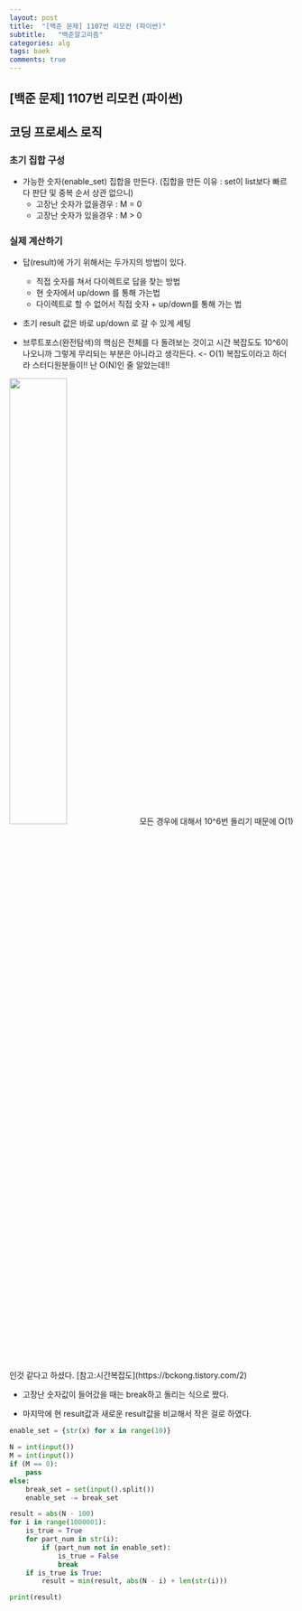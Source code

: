 ```yaml
---
layout: post
title:  "[백준 문제] 1107번 리모컨 (파이썬)"
subtitle:   "백준알고리즘"
categories: alg
tags: baek
comments: true
---
```


## [백준 문제] 1107번 리모컨 (파이썬)


## 코딩 프로세스 로직

### 초기 집합 구성
- 가능한 숫자(enable_set) 집합을 만든다. (집합을 만든 이유 : set이 list보다 빠르다 판단 및 중복 순서 상관 없으니)
    - 고장난 숫자가 없을경우 : M = 0
    - 고장난 숫자가 있을경우 : M > 0

### 실제 계산하기
- 답(result)에 가기 위해서는 두가지의 방법이 있다.
    - 직접 숫자를 쳐서 다이렉트로 답을 찾는 방법
    - 현 숫자에서 up/down 를 통해 가는법
    - 다이렉트로 할 수 없어서 직접 숫자 + up/down를 통해 가는 법

- 초기 result 값은 바로 up/down 로 갈 수 있게 세팅

- 브루트포스(완전탐색)의 핵심은 전체를 다 돌려보는 것이고 시간 복잡도도 10^6이 나오니까 그렇게 무리되는 부분은 아니라고 생각든다. <- O(1) 복잡도이라고 하더라 스터디원분들이!! 난 O(N)인 줄 알았는데!!  
<img src="https://img1.daumcdn.net/thumb/R1280x0/?scode=mtistory2&fname=http%3A%2F%2Fcfile8.uf.tistory.com%2Fimage%2F2436BD4758FA1031116CD1" width="45%">  
모든 경우에 대해서 10^6번 돌리기 때문에 O(1)인것 같다고 하셨다.  [참고:시간복잡도](https://bckong.tistory.com/2)  
  
- 고장난 숫자값이 들어갔을 때는 break하고 돌리는 식으로 짰다.

- 마지막에 현 result값과 새로운 result값을 비교해서 작은 걸로 하였다.


```python
enable_set = {str(x) for x in range(10)}

N = int(input())
M = int(input())
if (M == 0):
    pass
else:
    break_set = set(input().split())
    enable_set -= break_set

result = abs(N - 100)
for i in range(1000001):
    is_true = True
    for part_num in str(i):
        if (part_num not in enable_set):
            is_true = False
            break
    if is_true is True:
        result = min(result, abs(N - i) + len(str(i)))

print(result)
```
